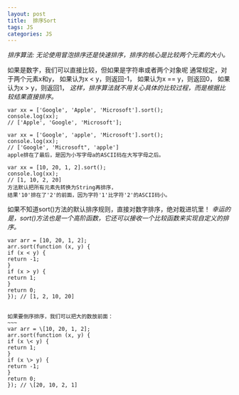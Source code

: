 ```yaml
---
layout: post
title:  排序Sort
tags: JS
categories: JS
---
```



*排序算法: 无论使用冒泡排序还是快速排序，排序的核心是比较两个元素的大小。*

如果是数字，我们可以直接比较，但如果是字符串或者两个对象呢
通常规定，对于两个元素x和y，
如果认为x \< y，则返回-1，
如果认为x == y，则返回0，
如果认为x \> y，则返回1，
*这样，排序算法就不用关心具体的比较过程，而是根据比较结果直接排序。*






	var xx = ['Google', 'Apple', 'Microsoft'].sort();
	console.log(xx);
	// ['Apple', 'Google', 'Microsoft'];
	
	var xx = ['Google', 'apple', 'Microsoft'].sort();
	console.log(xx);
	// ['Google', 'Microsoft", 'apple']
	apple排在了最后，是因为小写字母a的ASCII码在大写字母之后。
	
	var xx = [10, 20, 1, 2].sort();
	console.log(xx);
	// [1, 10, 2, 20]
	方法默认把所有元素先转换为String再排序，
	结果'10'排在了'2'的前面，因为字符'1'比字符'2'的ASCII码小。



如果不知道sort()方法的默认排序规则，直接对数字排序，绝对栽进坑里！
*幸运的是，sort()方法也是一个高阶函数，它还可以接收一个比较函数来实现自定义的排序。*

	var arr = [10, 20, 1, 2];
	arr.sort(function (x, y) {
	if (x < y) {
	return -1;
	}
	if (x > y) {
	return 1;
	}
	return 0;
	}); // [1, 2, 10, 20]
	
	
	如果要倒序排序，我们可以把大的数放前面：
	~~~
	var arr = \[10, 20, 1, 2];
	arr.sort(function (x, y) {
	if (x \< y) {
	return 1;
	}
	if (x \> y) {
	return -1;
	}
	return 0;
	}); // \[20, 10, 2, 1]


